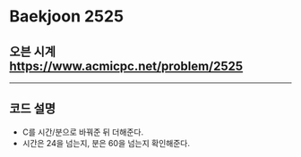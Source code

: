 Baekjoon 2525
=============
오븐 시계  <https://www.acmicpc.net/problem/2525>
---------------
- - -
## 코드 설명
- C를 시간/분으로 바꿔준 뒤 더해준다.
- 시간은 24을 넘는지, 분은 60을 넘는지 확인해준다.
